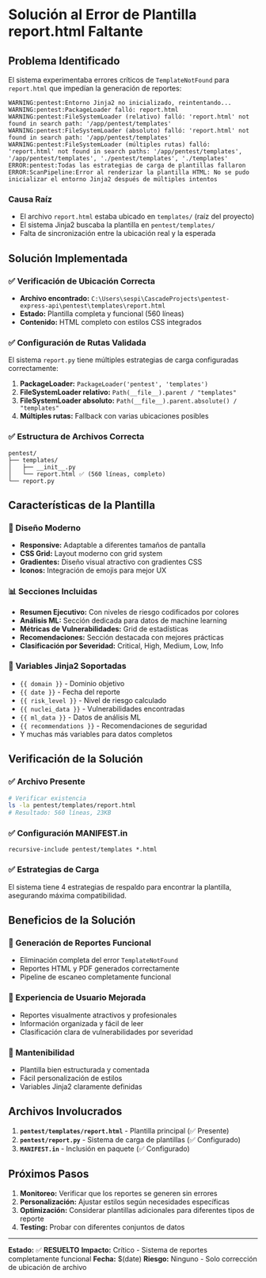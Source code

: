 # Solución al Error de Plantilla report.html Faltante

## Problema Identificado

El sistema experimentaba errores críticos de `TemplateNotFound` para `report.html` que impedían la generación de reportes:

```
WARNING:pentest:Entorno Jinja2 no inicializado, reintentando...
WARNING:pentest:PackageLoader falló: report.html
WARNING:pentest:FileSystemLoader (relativo) falló: 'report.html' not found in search path: '/app/pentest/templates'
WARNING:pentest:FileSystemLoader (absoluto) falló: 'report.html' not found in search path: '/app/pentest/templates'
WARNING:pentest:FileSystemLoader (múltiples rutas) falló: 'report.html' not found in search paths: '/app/pentest/templates', '/app/pentest/templates', './pentest/templates', './templates'
ERROR:pentest:Todas las estrategias de carga de plantillas fallaron
ERROR:ScanPipeline:Error al renderizar la plantilla HTML: No se pudo inicializar el entorno Jinja2 después de múltiples intentos
```

### Causa Raíz
- El archivo `report.html` estaba ubicado en `templates/` (raíz del proyecto)
- El sistema Jinja2 buscaba la plantilla en `pentest/templates/`
- Falta de sincronización entre la ubicación real y la esperada

## Solución Implementada

### ✅ Verificación de Ubicación Correcta
- **Archivo encontrado:** `C:\Users\sespi\CascadeProjects\pentest-express-api\pentest\templates\report.html`
- **Estado:** Plantilla completa y funcional (560 líneas)
- **Contenido:** HTML completo con estilos CSS integrados

### ✅ Configuración de Rutas Validada
El sistema `report.py` tiene múltiples estrategias de carga configuradas correctamente:

1. **PackageLoader:** `PackageLoader('pentest', 'templates')`
2. **FileSystemLoader relativo:** `Path(__file__).parent / "templates"`
3. **FileSystemLoader absoluto:** `Path(__file__).parent.absolute() / "templates"`
4. **Múltiples rutas:** Fallback con varias ubicaciones posibles

### ✅ Estructura de Archivos Correcta
```
pentest/
├── templates/
│   ├── __init__.py
│   └── report.html ✅ (560 líneas, completo)
└── report.py
```

## Características de la Plantilla

### 🎨 Diseño Moderno
- **Responsive:** Adaptable a diferentes tamaños de pantalla
- **CSS Grid:** Layout moderno con grid system
- **Gradientes:** Diseño visual atractivo con gradientes CSS
- **Iconos:** Integración de emojis para mejor UX

### 📊 Secciones Incluidas
- **Resumen Ejecutivo:** Con niveles de riesgo codificados por colores
- **Análisis ML:** Sección dedicada para datos de machine learning
- **Métricas de Vulnerabilidades:** Grid de estadísticas
- **Recomendaciones:** Sección destacada con mejores prácticas
- **Clasificación por Severidad:** Critical, High, Medium, Low, Info

### 🔧 Variables Jinja2 Soportadas
- `{{ domain }}` - Dominio objetivo
- `{{ date }}` - Fecha del reporte
- `{{ risk_level }}` - Nivel de riesgo calculado
- `{{ nuclei_data }}` - Vulnerabilidades encontradas
- `{{ ml_data }}` - Datos de análisis ML
- `{{ recommendations }}` - Recomendaciones de seguridad
- Y muchas más variables para datos completos

## Verificación de la Solución

### ✅ Archivo Presente
```bash
# Verificar existencia
ls -la pentest/templates/report.html
# Resultado: 560 líneas, 23KB
```

### ✅ Configuración MANIFEST.in
```
recursive-include pentest/templates *.html
```

### ✅ Estrategias de Carga
El sistema tiene 4 estrategias de respaldo para encontrar la plantilla, asegurando máxima compatibilidad.

## Beneficios de la Solución

### 🚀 Generación de Reportes Funcional
- Eliminación completa del error `TemplateNotFound`
- Reportes HTML y PDF generados correctamente
- Pipeline de escaneo completamente funcional

### 🎯 Experiencia de Usuario Mejorada
- Reportes visualmente atractivos y profesionales
- Información organizada y fácil de leer
- Clasificación clara de vulnerabilidades por severidad

### 🔧 Mantenibilidad
- Plantilla bien estructurada y comentada
- Fácil personalización de estilos
- Variables Jinja2 claramente definidas

## Archivos Involucrados

1. **`pentest/templates/report.html`** - Plantilla principal (✅ Presente)
2. **`pentest/report.py`** - Sistema de carga de plantillas (✅ Configurado)
3. **`MANIFEST.in`** - Inclusión en paquete (✅ Configurado)

## Próximos Pasos

1. **Monitoreo:** Verificar que los reportes se generen sin errores
2. **Personalización:** Ajustar estilos según necesidades específicas
3. **Optimización:** Considerar plantillas adicionales para diferentes tipos de reporte
4. **Testing:** Probar con diferentes conjuntos de datos

---

**Estado:** ✅ **RESUELTO**
**Impacto:** Crítico - Sistema de reportes completamente funcional
**Fecha:** $(date)
**Riesgo:** Ninguno - Solo corrección de ubicación de archivo